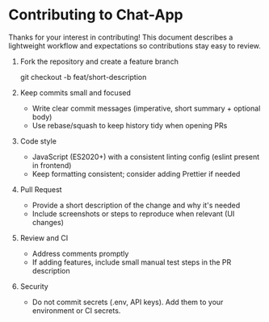 # Contributing to Chat-App

Thanks for your interest in contributing! This document describes a lightweight workflow and expectations so contributions stay easy to review.

1. Fork the repository and create a feature branch

   git checkout -b feat/short-description

2. Keep commits small and focused

   - Write clear commit messages (imperative, short summary + optional body)
   - Use rebase/squash to keep history tidy when opening PRs

3. Code style

   - JavaScript (ES2020+) with a consistent linting config (eslint present in frontend)
   - Keep formatting consistent; consider adding Prettier if needed

4. Pull Request

   - Provide a short description of the change and why it's needed
   - Include screenshots or steps to reproduce when relevant (UI changes)

5. Review and CI

   - Address comments promptly
   - If adding features, include small manual test steps in the PR description

6. Security

   - Do not commit secrets (.env, API keys). Add them to your environment or CI secrets.
